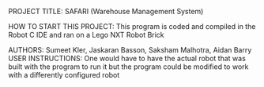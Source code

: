 PROJECT TITLE: SAFARI (Warehouse Management System)

HOW TO START THIS PROJECT: This program is coded and compiled in the Robot C IDE and ran on a Lego NXT Robot Brick

AUTHORS: Sumeet Kler, Jaskaran Basson, Saksham Malhotra, Aidan Barry
USER INSTRUCTIONS: One would have to have the actual robot that was built with the program to run it but the program could be modified to work with a differently configured robot
